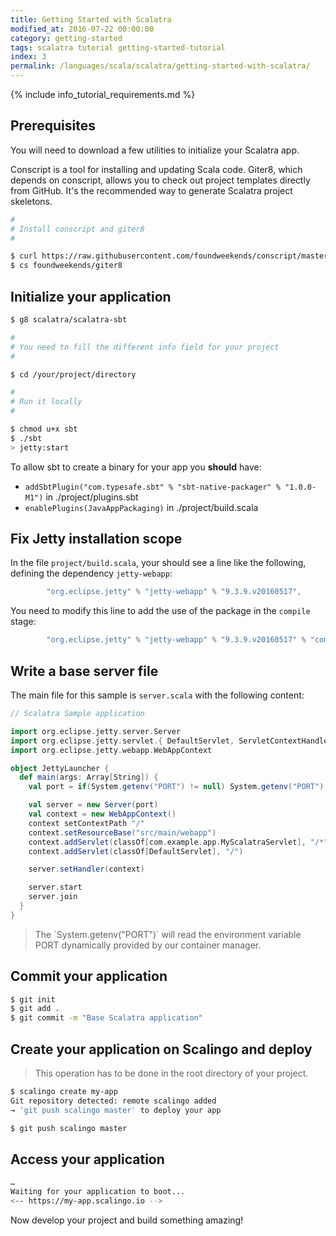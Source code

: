 ```yaml
---
title: Getting Started with Scalatra
modified_at: 2016-07-22 00:00:00
category: getting-started
tags: scalatra tutorial getting-started-tutorial
index: 3
permalink: /languages/scala/scalatra/getting-started-with-scalatra/
---
```


{% include info_tutorial_requirements.md %}

## Prerequisites

You will need to download a few utilities to initialize your Scalatra app.

Conscript is a tool for installing and updating Scala code. Giter8, which
depends on conscript, allows you to check out project templates directly from
GitHub. It's the recommended way to generate Scalatra project skeletons.

```bash
#
# Install conscript and giter8
#

$ curl https://raw.githubusercontent.com/foundweekends/conscript/master/setup.sh | sh
$ cs foundweekends/giter8
```

## Initialize your application

```bash
$ g8 scalatra/scalatra-sbt

#
# You need to fill the different info field for your project
#

$ cd /your/project/directory

#
# Run it locally
#

$ chmod u+x sbt
$ ./sbt
> jetty:start
```

To allow sbt to create a binary for your app you **should** have:

* `addSbtPlugin("com.typesafe.sbt" % "sbt-native-packager" % "1.0.0-M1")` in ./project/plugins.sbt
* `enablePlugins(JavaAppPackaging)` in ./project/build.scala

## Fix Jetty installation scope

In the file `project/build.scala`, your should see a line like the following,
defining the dependency `jetty-webapp`:

```scala
        "org.eclipse.jetty" % "jetty-webapp" % "9.3.9.v20160517",
```

You need to modify this line to add the use of the package in the `compile` stage:

```scala
        "org.eclipse.jetty" % "jetty-webapp" % "9.3.9.v20160517" % "compile",
```

## Write a base server file

The main file for this sample is `server.scala` with the following content:

```scala
// Scalatra Sample application

import org.eclipse.jetty.server.Server
import org.eclipse.jetty.servlet.{ DefaultServlet, ServletContextHandler }
import org.eclipse.jetty.webapp.WebAppContext

object JettyLauncher {
  def main(args: Array[String]) {
    val port = if(System.getenv("PORT") != null) System.getenv("PORT").toInt else 8080

    val server = new Server(port)
    val context = new WebAppContext()
    context setContextPath "/"
    context.setResourceBase("src/main/webapp")
    context.addServlet(classOf[com.example.app.MyScalatraServlet], "/*")
    context.addServlet(classOf[DefaultServlet], "/")

    server.setHandler(context)

    server.start
    server.join
  }
}
```

<blockquote class="bg-info">
  The `System.getenv("PORT")` will read the environment variable PORT dynamically provided by our container manager.
</blockquote>

## Commit your application

```bash
$ git init
$ git add .
$ git commit -m "Base Scalatra application"
```

## Create your application on Scalingo and deploy

> This operation has to be done in the root directory of your project.

```bash
$ scalingo create my-app
Git repository detected: remote scalingo added
→ 'git push scalingo master' to deploy your app

$ git push scalingo master
```

## Access your application

```bash
…
Waiting for your application to boot...
<-- https://my-app.scalingo.io -->
```

Now develop your project and build something amazing!
